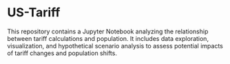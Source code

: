 # US-Tariff
This repository contains a Jupyter Notebook analyzing the relationship between tariff calculations and population. It includes data exploration, visualization, and hypothetical scenario analysis to assess potential impacts of tariff changes and population shifts.
